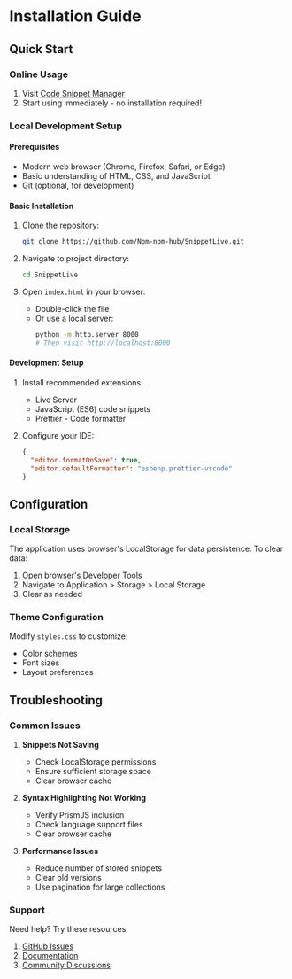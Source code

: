 # Installation Guide

## Quick Start

### Online Usage
1. Visit [Code Snippet Manager](https://nom-nom-hub.github.io/SnippetLive/)
2. Start using immediately - no installation required!

### Local Development Setup

#### Prerequisites
- Modern web browser (Chrome, Firefox, Safari, or Edge)
- Basic understanding of HTML, CSS, and JavaScript
- Git (optional, for development)

#### Basic Installation
1. Clone the repository:
   ```bash
   git clone https://github.com/Nom-nom-hub/SnippetLive.git
   ```

2. Navigate to project directory:
   ```bash
   cd SnippetLive
   ```

3. Open `index.html` in your browser:
   - Double-click the file
   - Or use a local server:
     ```bash
     python -m http.server 8000
     # Then visit http://localhost:8000
     ```

#### Development Setup
1. Install recommended extensions:
   - Live Server
   - JavaScript (ES6) code snippets
   - Prettier - Code formatter

2. Configure your IDE:
   ```json
   {
     "editor.formatOnSave": true,
     "editor.defaultFormatter": "esbenp.prettier-vscode"
   }
   ```

## Configuration

### Local Storage
The application uses browser's LocalStorage for data persistence. To clear data:
1. Open browser's Developer Tools
2. Navigate to Application > Storage > Local Storage
3. Clear as needed

### Theme Configuration
Modify `styles.css` to customize:
- Color schemes
- Font sizes
- Layout preferences

## Troubleshooting

### Common Issues

1. **Snippets Not Saving**
   - Check LocalStorage permissions
   - Ensure sufficient storage space
   - Clear browser cache

2. **Syntax Highlighting Not Working**
   - Verify PrismJS inclusion
   - Check language support files
   - Clear browser cache

3. **Performance Issues**
   - Reduce number of stored snippets
   - Clear old versions
   - Use pagination for large collections

### Support

Need help? Try these resources:
1. [GitHub Issues](https://github.com/Nom-nom-hub/SnippetLive/issues)
2. [Documentation](https://github.com/Nom-nom-hub/SnippetLive/docs)
3. [Community Discussions](https://github.com/Nom-nom-hub/SnippetLive/discussions)
